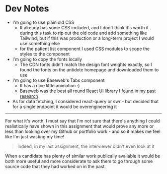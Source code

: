 # Dev Notes

- I'm going to use plain old CSS
  - It already has some CSS included, and I don't think it's worth it during this task to rip out the old code and add something like Tailwind; but if this was production or a long-term project I would use something else
  - for the patient list component I used CSS modules to scope the styles to the component
- I'm going to copy the fonts locally
  - The CDN fonts didn't match the design font weights exactly, so I found the fonts on the antidote homepage and downloaded them to use
- I'm going to use Baseweb's Tabs component
  - It has a nice little animation :)
  - Baseweb was the best all round React UI library I found in [my past research](https://github.com/tbjgolden/design-systems-benchmarks)
- As for data fetching, I considered react-query or swr - but decided that for a single endpoint it would be overengineering it

---

For what it's worth, I must say that I'm not sure that there's anything I could realistically have shown in this assignment that would prove any more or less than looking over my Github or portfolio work - and so it makes me feel like I'm just wasting my time!

> Indeed, in my last assignment, the interviewer didn't even look at it

When a candidate has plenty of similar work publically available it would be both more useful and more considerate to ask them to go through some source code that they had worked on in the past.
